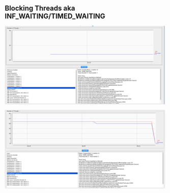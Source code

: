 
Blocking Threads aka INF_WAITING/TIMED_WAITING
----------------------------------------------

![](blocking-thread-pool.png)

![](blocking-thread-pool-2.png)